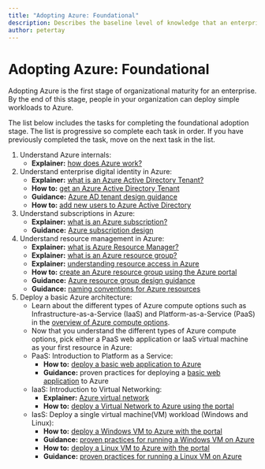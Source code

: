 ```yaml
---
title: "Adopting Azure: Foundational" 
description: Describes the baseline level of knowledge that an enterprise requires to adopt Azure
author: petertay
---
```


# Adopting Azure: Foundational

Adopting Azure is the first stage of organizational maturity for an enterprise. By the end of this stage, people in your organization can deploy simple workloads to Azure.

The list below includes the tasks for completing the foundational adoption stage. The list is progressive so complete each task in order. If you have previously completed the task, move on the next task in the list. 

1. Understand Azure internals:
    - **Explainer:** [how does Azure work?](azure-explainer.md)
2. Understand enterprise digital identity in Azure:
    - **Explainer:** [what is an Azure Active Directory Tenant?](tenant-explainer.md)
    - **How to:** [get an Azure Active Directory Tenant](/azure/active-directory/develop/active-directory-howto-tenant?toc=/azure/architecture/cloud-adoption-guide/toc.json)
    - **Guidance:** [Azure AD tenant design guidance](tenant.md)
    - **How to:** [add new users to Azure Active Directory](/azure/active-directory/add-users-azure-active-directory?toc=/azure/architecture/cloud-adoption-guide/toc.json)    
3. Understand subscriptions in Azure:
    - **Explainer:** [what is an Azure subscription?](subscription-explainer.md)
    - **Guidance:** [Azure subscription design](subscription.md)
4. Understand resource management in Azure: 
    - **Explainer:** [what is Azure Resource Manager?](resource-manager-explainer.md)
    - **Explainer:** [what is an Azure resource group?](resource-group-explainer.md)
    - **Explainer:** [understanding resource access in Azure](/azure/active-directory/active-directory-understanding-resource-access?toc=/azure/architecture/cloud-adoption-guide/toc.json)
    - **How to:** [create an Azure resource group using the Azure portal](/azure/azure-resource-manager/resource-group-portal?toc=/azure/architecture/cloud-adoption-guide/toc.json)
    - **Guidance:** [Azure resource group design guidance](resource-group.md)
    - **Guidance:** [naming conventions for Azure resources](/azure/architecture/best-practices/naming-conventions?toc=/azure/architecture/cloud-adoption-guide/toc.json)
5. Deploy a basic Azure architecture:
    - Learn about the different types of Azure compute options such as Infrastructure-as-a-Service (IaaS) and Platform-as-a-Service (PaaS) in the [overview of Azure compute options](/azure/architecture/guide/technology-choices/compute-overview?toc=/azure/architecture/cloud-adoption-guide/toc.json).
    - Now that you understand the different types of Azure compute options, pick either a PaaS web application or IaaS virtual machine as your first resource in Azure:
    - PaaS: Introduction to Platform as a Service:
        - **How to:** [deploy a basic web application to Azure](/azure/app-service?toc=/azure/architecture/cloud-adoption-guide/toc.json)
        - **Guidance:** proven practices for deploying a [basic web application](/azure/architecture/reference-architectures/app-service-web-app/basic-web-app?toc=/azure/architecture/cloud-adoption-guide/toc.json) to Azure
    - IaaS: Introduction to Virtual Networking:
        - **Explainer:** [Azure virtual network](/azure/virtual-network/virtual-networks-overview?toc=/azure/architecture/cloud-adoption-guide/toc.json)
        - **How to:** [deploy a Virtual Network to Azure using the portal](/azure/virtual-network/virtual-networks-create-vnet-arm-pportal?toc=/azure/architecture/cloud-adoption-guide/toc.json)
    - IasS: Deploy a single virtual machine(VM) workload (Windows and Linux):
        - **How to:** [deploy a Windows VM to Azure with the portal](/azure/virtual-machines/windows/quick-create-portal?toc=/azure/architecture/cloud-adoption-guide/toc.json)
        - **Guidance:** [proven practices for running a Windows VM on Azure](/azure/architecture/reference-architectures/virtual-machines-windows/single-vm?toc=/azure/architecture/cloud-adoption-guide/toc.json)
        - **How to:** [deploy a Linux VM to Azure with the portal](/azure/virtual-machines/linux/quick-create-portal?toc=/azure/architecture/cloud-adoption-guide/toc.json)
        - **Guidance:** [proven practices for running a Linux VM on Azure](/azure/architecture/reference-architectures/virtual-machines-linux/single-vm?toc=/azure/architecture/cloud-adoption-guide/toc.json)
